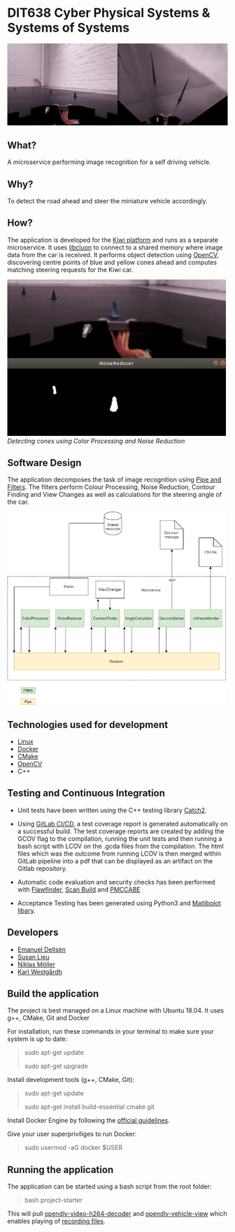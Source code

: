 # DIT638 Cyber Physical Systems & Systems of Systems

<img src="./assets/images/mass_centre_points.gif" width="700"><br>

## What?
A microservice performing image recognition for a self driving vehicle.

## Why?
To detect the road ahead and steer the miniature vehicle accordingly.

## How?
The application is developed for the [Kiwi platform](https://github.com/chalmers-revere/opendlv-tutorial-kiwi) and runs as a separate  microservice. It uses [libcluon](https://github.com/chrberger/libcluon) to connect to a shared memory where image data from the car is received. It performs object detection using [OpenCV](https://opencv.org/), discovering centre points of blue and yellow cones ahead and computes matching steering requests for the Kiwi car.

<img src="./assets/images/color_processing.gif" width="500"><br>
*Detecting cones using Color Processing and Noise Reduction*

## Software Design
The application decomposes the task of image recognition using [Pipe and Filters](https://docs.microsoft.com/en-us/azure/architecture/patterns/pipes-and-filters). The filters perform Colour Processing, Noise Reduction, Contour Finding and View Changes as well as calculations for the steering angle of the car.

<img src="SoftwareArchitecture.png" width="500">

## Technologies used for development
- [Linux](https://ubuntu.com/blog/tag/ubuntu-18-04)
- [Docker](https://www.docker.com/)
- [CMake](https://cmake.org/)
- [OpenCV](https://opencv.org/)
- C++

## Testing and Continuous Integration
- Unit tests have been written using the C++ testing library [Catch2](https://github.com/catchorg/Catch2).

- Using [GitLab CI/CD](https://docs.gitlab.com/ee/ci/), a test coverage report is generated automatically on a successful build. The test coverage reports are created by adding the GCOV flag to the compilation, running the unit tests and then running a bash script with LCOV on the .gcda files from the compilation. The html files which was the outcome from running LCOV is then merged within GitLab pipeline into a pdf that can be displayed as an artifact on the Gitlab repository.  

- Automatic code evaluation and security checks has been performed with [Flawfinder](https://dwheeler.com/flawfinder/), [Scan Build](https://clang-analyzer.llvm.org/scan-build.html) and [PMCCABE](https://people.debian.org/~bame/pmccabe/overview.html)

- Acceptance Testing has been generated using Python3 and [Matlibplot libary](https://matplotlib.org/).

## Developers
- [Emanuel Dellsén](https://github.com/EmanuelDellsen)
- [Susan Lieu](https://github.com/SusanLieu)
- [Niklas Möller](https://github.com/NiklasMoller)
- [Karl Westgårdh](https://github.com/KarlWestgardh)


## Build the application
The project is best managed on a Linux machine with Ubuntu 18.04.
It uses g++, CMake, Git and Docker

For installation, run these commands in your terminal to make sure your system is up to date:

> sudo apt-get update
>
> sudo apt-get upgrade

Install development tools (g++, CMake, Git):

> sudo apt-get update
>
> sudo apt-get install build-essential cmake git

Install Docker Engine by following the [official guidelines](https://docs.docker.com/install/linux/docker-ce/ubuntu/).

Give your user superpriviliges to run Docker:

> sudo usermod -aG docker $USER

## Running the application
The application can be started using a bash script from the root folder:

> bash project-starter

This will pull [opendlv-video-h264-decoder](https://github.com/chalmers-revere/opendlv-video-h264-decoder) and [opendlv-vehicle-view](https://github.com/chalmers-revere/opendlv-vehicle-view) which enables playing of [recording files](https://github.com/chalmers-revere).
